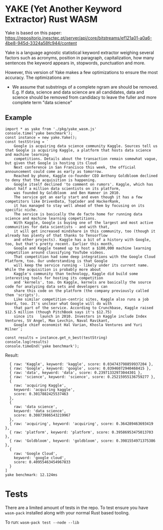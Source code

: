 # YAKE (Yet Another Keyword Extractor) Rust WASM

Yake is based on this paper: https://repositorio.inesctec.pt/server/api/core/bitstreams/ef121a01-a0a6-4be8-945d-3324a58fc944/content

Yake is a language agnostic statistical keyword extractor weighing several factors such as acronyms, position in paragraph, capitalization, how many sentences the keyword appears in, stopwords, punctuation and more.

However, this version of Yake makes a few optimizations to ensure the most accuracy. The optimizations are:

- We assume that substrings of a complete ngram are should be removed. E.g. If data, science and data science are all candidates, data and science should be removed from candidacy to leave the fuller and more complete term "data science"




## Example 

```
import * as yake from './pkg/yake_wasm.js'
console.time('yake benchmark');
const instance = new yake.Yake();
const testString = `
    Google is acquiring data science community Kaggle. Sources tell us that Google is acquiring Kaggle, a platform that hosts data science and machine learning 
    competitions. Details about the transaction remain somewhat vague, but given that Google is hosting its Cloud 
    Next conference in San Francisco this week, the official announcement could come as early as tomorrow. 
    Reached by phone, Kaggle co-founder CEO Anthony Goldbloom declined to deny that the acquisition is happening. 
    Google itself declined 'to comment on rumors'. Kaggle, which has about half a million data scientists on its platform, 
    was founded by Goldbloom  and Ben Hamner in 2010. 
    The service got an early start and even though it has a few competitors like DrivenData, TopCoder and HackerRank, 
    it has managed to stay well ahead of them by focusing on its specific niche. 
    The service is basically the de facto home for running data science and machine learning competitions. 
    With Kaggle, Google is buying one of the largest and most active communities for data scientists - and with that, 
    it will get increased mindshare in this community, too (though it already has plenty of that thanks to Tensorflow 
    and other projects). Kaggle has a bit of a history with Google, too, but that's pretty recent. Earlier this month, 
    Google and Kaggle teamed up to host a $100,000 machine learning competition around classifying YouTube videos. 
    That competition had some deep integrations with the Google Cloud Platform, too. Our understanding is that Google 
    will keep the service running - likely under its current name. While the acquisition is probably more about 
    Kaggle's community than technology, Kaggle did build some interesting tools for hosting its competition 
    and 'kernels', too. On Kaggle, kernels are basically the source code for analyzing data sets and developers can 
    share this code on the platform (the company previously called them 'scripts'). 
    Like similar competition-centric sites, Kaggle also runs a job board, too. It's unclear what Google will do with 
    that part of the service. According to Crunchbase, Kaggle raised $12.5 million (though PitchBook says it's $12.75) 
    since its   launch in 2010. Investors in Kaggle include Index Ventures, SV Angel, Max Levchin, Naval Ravikant,
    Google chief economist Hal Varian, Khosla Ventures and Yuri Milner`;

const results = instance.get_n_best(testString)
console.log(results)
console.timeEnd('yake benchmark');
```

Result:

```
  { raw: 'Kaggle', keyword: 'kaggle', score: 0.034743798859937204 },
  { raw: 'Google', keyword: 'google', score: 0.03946072940468415 },
  { raw: 'data', keyword: 'data', score: 0.23971332973044301 },
  { raw: 'science', keyword: 'science', score: 0.25215955136759277 },
  {
    raw: 'acquiring Kaggle',
    keyword: 'acquiring kaggle',
    score: 0.3017882425537463
  },
  {
    raw: 'data science',
    keyword: 'data science',
    score: 0.30873986543219967
  },
  { raw: 'acquiring', keyword: 'acquiring', score: 0.364289463693419 },
  { raw: 'platform', keyword: 'platform', score: 0.39586953475013703 },
  { raw: 'Goldbloom', keyword: 'goldbloom', score: 0.3981554971375386 },
  {
    raw: 'Google Cloud',
    keyword: 'google cloud',
    score: 0.40955463454967833
  }
]
yake benchmark: 12.124ms
```

# Tests
There are a limited amount of tests in the repo. To test ensure you have `wasm-pack` installed along with your normal Rust based tooling.

To run: `wasm-pack test --node --lib`

